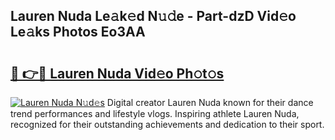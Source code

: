 ## Lauren Nuda Le𝚊k𝚎d N𝚞𝚍e - Part-dzD Vid𝚎o Le𝚊ks Photos Eo3AA

# <h2><a href="http://fbea5u.evod.top/?m=Lauren+Nuda">🔗 👉🔴 Lauren Nuda Vid𝚎o Ph𝚘t𝚘s</a></h2>

[![Lauren Nuda N𝚞d𝚎s](https://i.imgur.com/8V9OHl7.gif)](http://fbea5u.evod.top/?m=Lauren+Nuda)
Digital creator Lauren Nuda known for their dance trend performances and lifestyle vlogs. Inspiring athlete Lauren Nuda, recognized for their outstanding achievements and dedication to their sport. 
